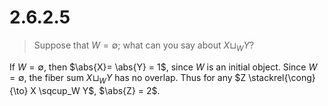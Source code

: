 # 2.6.2.5 

> Suppose that $W = \emptyset$; what can you say about $X \sqcup_W Y$?

If $W=\emptyset$, then $\abs{X}= \abs{Y} = 1$, since $W$ is an initial object. Since
$W=\emptyset$, the fiber sum $X \sqcup_W Y$ has no overlap. Thus for any $Z
\stackrel{\cong}{\to} X \sqcup_W Y$, $\abs{Z} = 2$.
